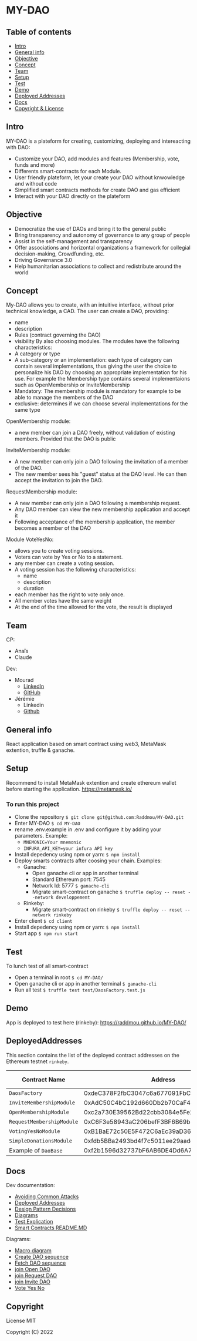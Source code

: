 # MY-DAO

## Table of contents
* [Intro](#intro)
* [General info](#general-info)
* [Objective](#objective)
* [Concept](#concept)
* [Team](#team)
* [Setup](#setup)
* [Test](#test)
* [Demo](#demo)
* [Deployed Addresses](#DeployedAddresses)
* [Docs](#Docs)
* [Copyright & License](#Copyright)

## Intro
MY-DAO is a plateform for creating, customizing, deploying and intereacting with DAO:
- Customize your DAO, add modules and features (Membership, vote, funds and more)
- Differents smart-contracts for each Module.
- User friendly plateform, let your create your DAO without knwowledge and without code
- Simplified smart contracts methods for create DAO and gas efficient
- Interact with your DAO directly on the plateform

## Objective
* Democratize the use of DAOs and bring it to the general public
* Bring transparency and autonomy of governance to any group of people
* Assist in the self-management and transparency 
* Offer associations and horizontal organizations a framework for collegial decision-making, Crowdfunding, etc.
* Driving Governance 3.0
* Help humanitarian associations to collect and redistribute around the world

## Concept

My-DAO allows you to create, with an intuitive interface, without prior technical knowledge, a CAD.
The user can create a DAO, providing:
- name
- description
- Rules (contract governing the DAO)
- visibility
By also choosing modules.
The modules have the following characteristics:
- A category or type
- A sub-category or an implementation: each type of category can contain several implementations, thus giving the user the choice to personalize his DAO by choosing an appropriate implementation for his use. For example the Membership type contains several implementaions such as OpenMembership or InviteMembership
- Mandatory: The membership module is mandatory for example to be able to manage the members of the DAO
- exclusive: determines if we can choose several implementations for the same type

OpenMembership module:
- a new member can join a DAO freely, without validation of existing members. Provided that the DAO is public

InviteMembership module:
- A new member can only join a DAO following the invitation of a member of the DAO.
- The new member sees his "guest" status at the DAO level. He can then accept the invitation to join the DAO.

RequestMembership module:
- A new member can only join a DAO following a membership request.
- Any DAO member can view the new membership application and accept it
- Following acceptance of the membership application, the member becomes a member of the DAO

Module VoteYesNo:
- allows you to create voting sessions.
- Voters can vote by Yes or No to a statement.
- any member can create a voting session.
- A voting session has the following characteristics:
    - name
    - description
    - duration
- each member has the right to vote only once.
- All member votes have the same weight
- At the end of the time allowed for the vote, the result is displayed

## Team
CP:
- Anaïs
- Claude

Dev:
- Mourad
    - [LinkedIn](linkedin.com/in/mourad-mouttaki)
    - [GitHub](https://github.com/Raddmou)
- Jérémie
    - Linkedin
    - [Github](https://github.com/Chinoiserie1)

## General info
React application based on smart contract using web3, MetaMask extention, truffle & ganache.

## Setup 
Recommend to install MetaMask extention and create ethereum wallet before starting the application. https://metamask.io/

### To run this project
* Clone the repository
`$ git clone git@github.com:Raddmou/MY-DAO.git`
* Enter MY-DAO
`$ cd MY-DAO`
* rename .env.example in .env and configure it by adding your parameters. Example:
    - `MNEMONIC=Your mnemonic`
    - `INFURA_API_KEY=your infura API key`
* Install depedency using npm or yarn:
`$ npm install`
* Deploy smarts contracts after coosing your chain. Examples:
    - Ganache:
        * Open ganache cli or app in another terminal
        * Standard Ethereum port: 7545
        * Network Id: 5777
        `$ ganache-cli`
        * Migrate smart-contract on ganache
        `$ truffle deploy -- reset --network developpement `
    - Rinkeby:
        * Migrate smart-contract on rinkeby
        `$ truffle deploy -- reset --network rinkeby`
* Enter client
`$ cd client`
* Install depedency using npm or yarn:
`$ npm install`
* Start app
`$ npm run start`

## Test
To lunch test of all smart-contract
* Open a terminal in root
`$ cd MY-DAO/`
* Open ganache cli or app in another terminal
`$ ganache-cli`
* Run all test
`$ truffle test test/DaosFactory.test.js`


## Demo
App is deployed to test here (rinkeby): https://raddmou.github.io/MY-DAO/


## DeployedAddresses

This section contains the list of the deployed contract addresses on the Ethereum testnet `rinkeby`.

| Contract Name                 | Address                                    |  Etherscan Rinkeby
|---                            |---                                         |  -- 
| `DaosFactory`                 | 0xdeC378F2fbC3047c6a677091FbC62EdaC145A373 |  [Link](https://rinkeby.etherscan.io/address/0xdeC378F2fbC3047c6a677091FbC62EdaC145A373)
| `InviteMembershipModule`      | 0xAdC50C4bC192d660Db2b70CaF469E59128433aBa |  [link](https://rinkeby.etherscan.io/address/0xAdC50C4bC192d660Db2b70CaF469E59128433aBa)
| `OpenMembershipModule`        | 0xc2a730E39562Bd22cbb3084e5Fe2bC106Df2722A |  [link](https://rinkeby.etherscan.io/address/0xc2a730E39562Bd22cbb3084e5Fe2bC106Df2722A)  
| `RequestMembershipModule`     | 0xC6F3e58943aC206befF3BF6B69b286cC684f90aF |  [link](https://rinkeby.etherscan.io/address/0xC6F3e58943aC206befF3BF6B69b286cC684f90aF)
| `VotingYesNoModule`           | 0xB1BaE72c50E5F472C6aEc39aD3695Be78DC509e2 |  [link](https://rinkeby.etherscan.io/address/0xB1BaE72c50E5F472C6aEc39aD3695Be78DC509e2)
| `SimpleDonationsModule`       | 0xfdb5BBa2493bd4f7c5011ee29aadd392B5eD6f31 |  [link](https://rinkeby.etherscan.io/address/0xfdb5BBa2493bd4f7c5011ee29aadd392B5eD6f31)
| Example of `DaoBase`          | 0xf2b1596d32737bF6AB6DE4Dd6A732858AE2Dd33C |  [link](https://rinkeby.etherscan.io/address/0xf2b1596d32737bF6AB6DE4Dd6A732858AE2Dd33C)

## Docs

Dev documentation:
-   [Avoiding Common Attacks](./docs/avoiding_common_attacks.md)
-   [Deployed Addresses](./docs/deployed_addresses.md)
-   [Design Pattern Decisions](./docs/design_pattern_decisions.md)
-   [Diagrams](./docs/diagrams/README.md)
-   [Test Explication](./docs/tests_explication.md)
-   [Smart Contracts README.MD](./docs/contracts/)

Diagrams:

-   [Macro diagram](./Diagrams/Macro/MacroDiagram.png)
-   [Create DAO sequence](./Diagrams/Sequences/createDao_sequenceDiagram.png)
-   [Fetch DAO sequence](./Diagrams/Sequences/fetchDao_sequenceDiagram.png)
-   [join Open DAO](./Diagrams/Sequences/joinOpenDao_sequenceDiagram.png)
-   [join Request DAO](./Diagrams/Sequences/joinRequestDao_SequenceDiagram.png)
-   [join Invite DAO](./Diagrams/Sequences/joinInviteDao_sequenceDiagram.png)
-   [Vote Yes No](./Diagrams/Sequences/voteYesNo_sequenceDiagram.png)

## Copyright

License MIT

Copyright (C) 2022
